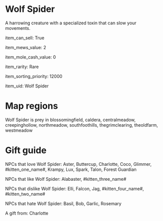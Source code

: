 # Wolf Spider

A harrowing creature with a specialized toxin that can slow your movements.

item_can_sell: True

item_mews_value: 2

item_mole_cash_value: 0

item_rarity: Rare

item_sorting_priority: 12000

item_uid: Wolf Spider

# Map regions

Wolf Spider is prey in blossomingfield, caldera, centralmeadow, creepinghollow, northmeadow, southfoothills, thegrimclearing, theoldfarm, westmeadow

# Gift guide

NPCs that love Wolf Spider: Aster, Buttercup, Charlotte, Coco, Glimmer, #kitten_one_name#, Krampy, Lux, Spark, Talon, Forest Guardian

NPCs that like Wolf Spider: Alabaster, #kitten_three_name#

NPCs that dislike Wolf Spider: Elli, Falcon, Jag, #kitten_four_name#, #kitten_two_name#

NPCs that hate Wolf Spider: Basil, Bob, Garlic, Rosemary

A gift from: Charlotte